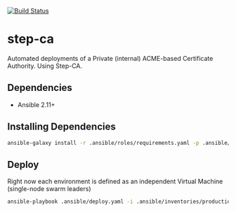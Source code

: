 [![Build Status](https://drone.kiwi-labs.net/api/badges/Diesel-Net/step-ca/status.svg)](https://drone.kiwi-labs.net/Diesel-Net/step-ca)

# step-ca
Automated deployments of a Private (internal) ACME-based Certificate Authority. Using Step-CA.

## Dependencies
- Ansible 2.11+

## Installing Dependencies
```bash
ansible-galaxy install -r .ansible/roles/requirements.yaml -p .ansible/roles --force
```

## Deploy
Right now each environment is defined as an independent Virtual Machine (single-node swarm leaders)
```bash
ansible-playbook .ansible/deploy.yaml -i .ansible/inventories/production/hosts --vault-id ~/.tokens/master_id
```
